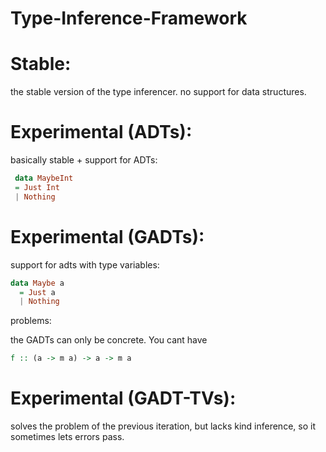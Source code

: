 # Type-Inference-Framework

# Stable:
  the stable version of the type inferencer.
  no support for data structures.



# Experimental (ADTs):
  basically stable + support for ADTs:
 
 ```haskell
  data MaybeInt
  = Just Int
  | Nothing
 ```



# Experimental (GADTs):
  support for adts with type variables:

  ```haskell
  data Maybe a
    = Just a
    | Nothing
  ```

  problems:

  the GADTs can only be concrete. You cant have

  ```haskell
  f :: (a -> m a) -> a -> m a
  ```


# Experimental (GADT-TVs):
  solves the problem of the previous iteration, but
  lacks kind inference, so it sometimes lets errors
  pass.
